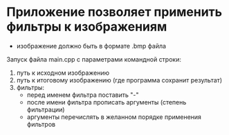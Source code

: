 # Приложение позволяет применить фильтры к изображениям
* изображение должно быть в формате .bmp файла

Запуск файла main.cpp с параметрами командной строки:

1. путь к исходном изображению
2. путь к итоговому изображению (где программа сохранит результат)
3. фильтры:
   - перед именем фильтра поставить "-" 
   - после имени фильтра прописать аргументы (степень фильтрации)
   - аргументы перечислять в желанном порядке применения фильтров



